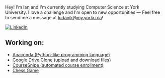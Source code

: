

Hey! I'm Ian and I'm currently studying Computer Science at York University. 
I love a challenge and I'm open to new opportunities — Feel free to send me a message at ludanik@my.yorku.ca!

[![LinkedIn](https://img.shields.io/badge/LinkedIn-000?style=flat&logoColor=blue&logo=linkedin)](https://www.linkedin.com/in/ianludanik)

## Working on:
- [Anaconda (Python-like programming language)](https://github.com/ludanik/anaconda-lang) 
- [Google Drive Clone (upload and download files)](https://github.com/ludanik/google-drive-clone) 
- [CourseSnipe (automated course enrollment)](https://github.com/ludanik/CourseSnipe) 
- [Chess Game](https://github.com/ludanik/java-chess)   
<!--
**ludanik/ludanik** is a ✨ _special_ ✨ repository because its `README.md` (this file) appears on your GitHub profile.

Here are some ideas to get you started:

- 🔭 I’m currently working on ...
- 🌱 I’m currently learning ...
- 👯 I’m looking to collaborate on ...
- 🤔 I’m looking for help with ...
- 💬 Ask me about ...
- 📫 How to reach me: ...
- 😄 Pronouns: ...
- ⚡ Fun fact: ...
-->

